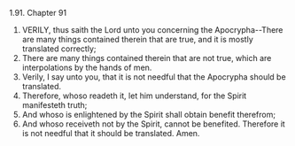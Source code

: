 1.91. Chapter 91
1. VERILY, thus saith the Lord unto you concerning the Apocrypha--There are many things contained therein that are true, and it is mostly translated correctly;
2. There are many things contained therein that are not true, which are interpolations by the hands of men.
3. Verily, I say unto you, that it is not needful that the Apocrypha should be translated.
4. Therefore, whoso readeth it, let him understand, for the Spirit manifesteth truth;
5. And whoso is enlightened by the Spirit shall obtain benefit therefrom;
6. And whoso receiveth not by the Spirit, cannot be benefited. Therefore it is not needful that it should be translated. Amen.

